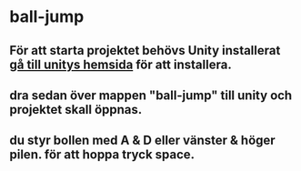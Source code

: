 # ball-jump

## För att starta projektet behövs Unity installerat [gå till unitys hemsida](https://unity.com/) för att installera. 

## dra sedan över mappen "ball-jump" till unity och projektet skall öppnas. 

## du styr bollen med A & D eller vänster & höger pilen. för att hoppa tryck space. 
